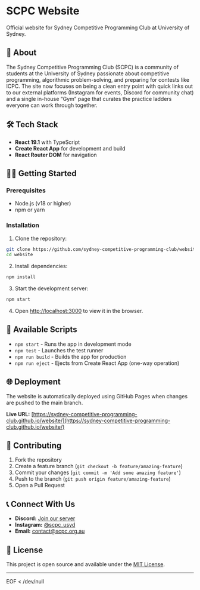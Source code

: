 # SCPC Website

Official website for Sydney Competitive Programming Club at University of Sydney.

## 🚀 About

The Sydney Competitive Programming Club (SCPC) is a community of students at the University of Sydney passionate about competitive programming, algorithmic problem-solving, and preparing for contests like ICPC. The site now focuses on being a clean entry point with quick links out to our external platforms (Instagram for events, Discord for community chat) and a single in-house “Gym” page that curates the practice ladders everyone can work through together.


## 🛠️ Tech Stack

- **React 19.1** with TypeScript
- **Create React App** for development and build
- **React Router DOM** for navigation

## 🏃‍♂️ Getting Started

### Prerequisites
- Node.js (v18 or higher)
- npm or yarn

### Installation

1. Clone the repository:
```bash
git clone https://github.com/sydney-competitive-programming-club/website.git
cd website
```

2. Install dependencies:
```bash
npm install
```

3. Start the development server:
```bash
npm start
```

4. Open [http://localhost:3000](http://localhost:3000) to view it in the browser.

## 📝 Available Scripts

- `npm start` - Runs the app in development mode
- `npm test` - Launches the test runner
- `npm run build` - Builds the app for production
- `npm run eject` - Ejects from Create React App (one-way operation)

## 🌐 Deployment

The website is automatically deployed using GitHub Pages when changes are pushed to the main branch.

**Live URL:** [https://sydney-competitive-programming-club.github.io/website/](https://sydney-competitive-programming-club.github.io/website/)

## 🤝 Contributing

1. Fork the repository
2. Create a feature branch (`git checkout -b feature/amazing-feature`)
3. Commit your changes (`git commit -m 'Add some amazing feature'`)
4. Push to the branch (`git push origin feature/amazing-feature`)
5. Open a Pull Request

## 📞 Connect With Us

- **Discord:** [Join our server](https://discord.gg/uhZbmVcpS7)
- **Instagram:** [@scpc_usyd](https://www.instagram.com/scpc_usyd/)
- **Email:** contact@scpc.org.au

## 📄 License

This project is open source and available under the [MIT License](LICENSE).

---

EOF < /dev/null
